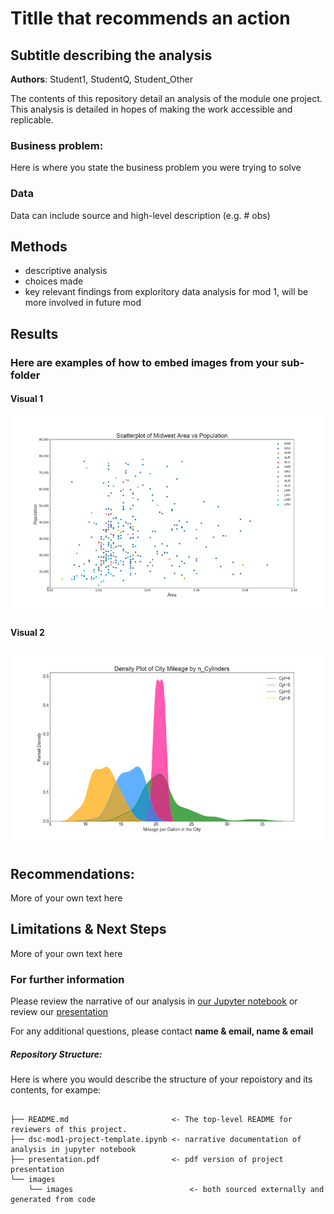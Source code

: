 # Titlle that recommends an action
## Subtitle describing the analysis 

**Authors**: Student1, StudentQ, Student_Other

The contents of this repository detail an analysis of the module one project. This analysis is detailed in hopes of making the work accessible and replicable.


### Business problem:

Here is where you state the business problem you were trying to solve


### Data
Data can include source and high-level description (e.g. # obs)


## Methods
- descriptive analysis
- choices made
- key relevant findings from exploritory data analysis for mod 1, will be more involved in future mod

## Results

### Here are examples of how to embed images from your sub-folder


#### Visual 1
![graph1](./images/viz1.png)

#### Visual 2
![graph1](./images/viz2.png)



## Recommendations:

More of your own text here


## Limitations & Next Steps

More of your own text here


### For further information
Please review the narrative of our analysis in [our Jupyter notebook](./dsc-mod1-project-template.ipynb) or review our [presentation](./SampleProjectSlides.pdf)

For any additional questions, please contact **name & email, name & email**


##### Repository Structure:

Here is where you would describe the structure of your repoistory and its contents, for exampe:

```

├── README.md                       <- The top-level README for reviewers of this project.
├── dsc-mod1-project-template.ipynb <- narrative documentation of analysis in jupyter notebook
├── presentation.pdf                <- pdf version of project presentation
└── images
    └── images                          <- both sourced externally and generated from code

```


